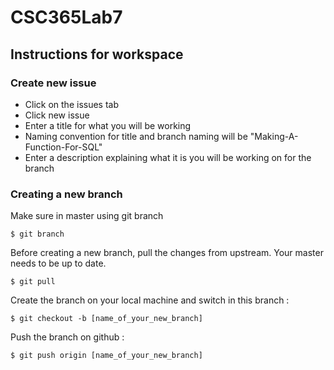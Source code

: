 # CSC365Lab7

## Instructions for workspace

### Create new issue

* Click on the issues tab
* Click new issue
* Enter a title for what you will be working
* Naming convention for title and branch naming will be "Making-A-Function-For-SQL"
* Enter a description explaining what it is you will be working on for the branch



### Creating a new branch

Make sure in master using git branch
```
$ git branch
```

Before creating a new branch, pull the changes from upstream. Your master needs to be up to date.
```
$ git pull
```

Create the branch on your local machine and switch in this branch :
```
$ git checkout -b [name_of_your_new_branch]
```

Push the branch on github :
```
$ git push origin [name_of_your_new_branch]
```

